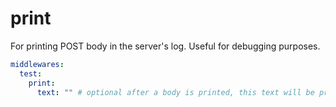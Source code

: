 # print

For printing POST body in the server's log. Useful for debugging purposes.

```yaml
middlewares:
  test:
    print:
      text: "" # optional after a body is printed, this text will be printed
```
